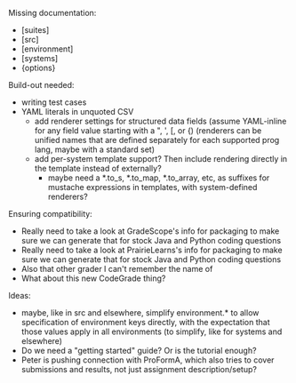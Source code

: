 Missing documentation:
* [suites]
* [src]
* [environment]
* [systems]
* {options}

Build-out needed:
* writing test cases
* YAML literals in unquoted CSV
  * add renderer settings for structured data fields
    (assume YAML-inline for any field value starting
    with a ", ', [, or {) (renderers can be unified
    names that are defined separately for each supported
    prog lang, maybe with a standard set)
  * add per-system template support? Then include
    rendering directly in the template instead of
    externally?
    * maybe need a *.to_s, *.to_map, *.to_array,
      etc, as suffixes for mustache expressions
      in templates, with system-defined renderers?

Ensuring compatibility:
* Really need to take a look at GradeScope's info
  for packaging to make sure we can generate that for
  stock Java and Python coding questions
* Really need to take a look at PrairieLearns's info
  for packaging to make sure we can generate that for
  stock Java and Python coding questions
* Also that other grader I can't remember the name of
* What about this new CodeGrade thing?

Ideas:
* maybe, like in src and elsewhere, simplify
  environment.* to allow specification of
  environment keys directly, with the expectation
  that those values apply in all environments
  (to simplify, like for systems and elsewhere)
* Do we need a "getting started" guide? Or is the
  tutorial enough?
* Peter is pushing connection with ProFormA, which
  also tries to cover submissions and results,
  not just assignment description/setup?
